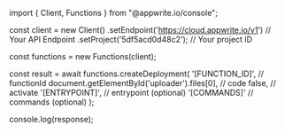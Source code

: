 import { Client, Functions } from "@appwrite.io/console";

const client = new Client()
    .setEndpoint('https://cloud.appwrite.io/v1') // Your API Endpoint
    .setProject('5df5acd0d48c2'); // Your project ID

const functions = new Functions(client);

const result = await functions.createDeployment(
    '[FUNCTION_ID]', // functionId
    document.getElementById('uploader').files[0], // code
    false, // activate
    '[ENTRYPOINT]', // entrypoint (optional)
    '[COMMANDS]' // commands (optional)
);

console.log(response);
